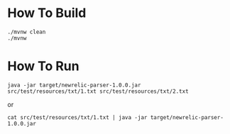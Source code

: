 # How To Build

```
./mvnw clean
./mvnw
```

# How To Run

```
java -jar target/newrelic-parser-1.0.0.jar src/test/resources/txt/1.txt src/test/resources/txt/2.txt
```

or

```
cat src/test/resources/txt/1.txt | java -jar target/newrelic-parser-1.0.0.jar
```
